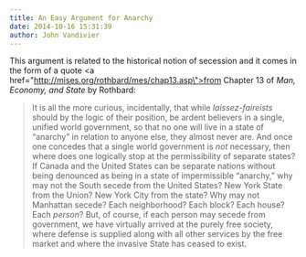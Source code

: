 ```yaml
---
title: An Easy Argument for Anarchy
date: 2014-10-16 15:31:39
author: John Vandivier
---
```




This argument is related to the historical notion of secession and it comes in the form of a quote <a href=\"http://mises.org/rothbard/mes/chap13.asp\">from Chapter 13 of <em>Man, Economy, and State</em> by Rothbard</a>:
<blockquote>It is all the more curious, incidentally, that while <em>laissez-faireists</em> should by the logic of their position, be ardent believers in a single, unified world government, so that no one will live in a state of “anarchy” in relation to anyone else, they almost never are. And once one concedes that a single world government is <em>not</em> necessary, then where does one logically stop at the permissibility of separate states? If Canada and the United States can be separate nations without being denounced as being in a state of impermissible “anarchy,” why may not the South secede from the United States? New York State from the Union? New York City from the state? Why may not Manhattan secede? Each neighborhood? Each block? Each house? Each <em>person</em>? But, of course, if each person may secede from government, we have virtually arrived at the purely free society, where defense is supplied along with all other services by the free market and where the invasive State has ceased to exist.</blockquote>